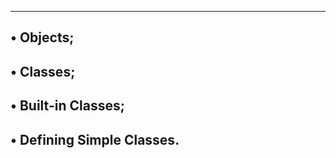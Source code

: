 ------------------------------------------------------------
• Objects;
------------------------------------------------------------
• Classes;
------------------------------------------------------------
• Built-in Classes;
------------------------------------------------------------
• Defining Simple Classes.
------------------------------------------------------------
